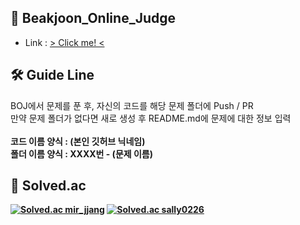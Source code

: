 ## 👯 Beakjoon_Online_Judge
* Link : [ > Click me! <](https://acmicpc.net)

## 🛠 Guide Line
BOJ에서 문제를 푼 후, 자신의 코드를 해당 문제 폴더에 Push / PR<br>
만약 문제 폴더가 없다면 새로 생성 후 README.md에 문제에 대한 정보 입력<br><br>
<b>코드 이름 양식 : (본인 깃허브 닉네임)<br>
<b>폴더 이름 양식 : XXXX번 - (문제 이름)<br>

## 🏅 Solved.ac
<div align="left">
  
  [![Solved.ac mir_jjang](http://mazassumnida.wtf/api/v2/generate_badge?boj=mir_jjang)](https://solved.ac/mir_jjang)
  [![Solved.ac sally0226](http://mazassumnida.wtf/api/v2/generate_badge?boj=sally0226)](https://solved.ac/sally0226)
</div>
